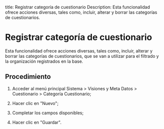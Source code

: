 title: Registrar categoría de cuestionario
Description: Esta funcionalidad ofrece acciones diversas, tales como, incluir, alterar y borrar las categorías de cuestionarios. 
# Registrar categoría de cuestionario

Esta funcionalidad ofrece acciones diversas, tales como, incluir, alterar y borrar las categorías de cuestionarios, que se van a utilizar para el filtrado y la organización registrados en la base.

Procedimiento
-------------

1.  Acceder al menú principal Sistema \> Visiones y Meta Datos \>
    Cuestionario \> Categoría Cuestionario;

2.  Hacer clic en "Nuevo";

3.  Completar los campos disponibles;

4.  Hacer clic en "Guardar".

<!-- !!! tip "About"

    <b>Product/Version:</b> CITSmart | 8.00 &nbsp;&nbsp;
    <b>Updated:</b>01/28/2021 – Larissa Lourenço

